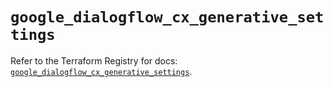 # `google_dialogflow_cx_generative_settings`

Refer to the Terraform Registry for docs: [`google_dialogflow_cx_generative_settings`](https://registry.terraform.io/providers/hashicorp/google-beta/6.42.0/docs/resources/google_dialogflow_cx_generative_settings).
